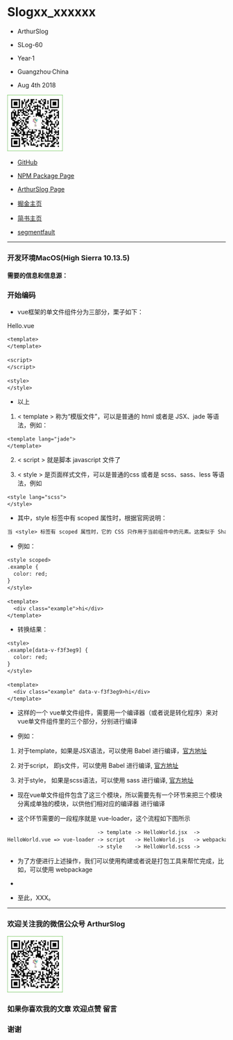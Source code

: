 # Slogxx_xxxxxx

* ArthurSlog
* SLog-60
* Year·1

* Guangzhou·China
* Aug 4th 2018

![关注微信公众号“ArthurSlog”](https://github.com/BlessedChild/LogofAxu/blob/master/images/icon_128.jpg?raw=true "微信扫描二维码，关注我的公众号")

* [GitHub](https://github.com/BlessedChild/ArthurSlog)

* [NPM Package Page](https://www.npmjs.com/~arthurslog)

* [ArthurSlog Page](http://www.arthurslog.com)

* [掘金主页](https://juejin.im/user/59f2a424f265da432f305c66/posts)

* [简书主页](https://www.jianshu.com/u/b9ebe10f0534)

* [segmentfault](https://segmentfault.com/u/arthurslog/articles)


---

### 开发环境MacOS(High Sierra 10.13.5)

#### 需要的信息和信息源：

### 开始编码

* vue框架的单文件组件分为三部分，栗子如下：

Hello.vue
``` vue
<template>
</template>

<script>
</script>

<style>
</style>
```

* 以上

1. < template > 称为“模版文件”，可以是普通的 html 或者是 JSX、jade 等语法，例如：

``` 
<template lang="jade">
</template>
```

2. < script > 就是脚本 javascript 文件了

3. < style > 是页面样式文件，可以是普通的css 或者是 scss、sass、less 等语法，例如

``` 
<style lang="scss">
</style>
```

* 其中，style 标签中有 scoped 属性时，根据官网说明：

``` txt
当 <style> 标签有 scoped 属性时，它的 CSS 只作用于当前组件中的元素。这类似于 Shadow DOM 中的样式封装。它有一些注意事项，但不需要任何 polyfill。它通过使用 PostCSS 来实现以下转换：
```

* 例如：

``` vue
<style scoped>
.example {
  color: red;
}
</style>

<template>
  <div class="example">hi</div>
</template>
```

* 转换结果：

``` vue
<style>
.example[data-v-f3f3eg9] {
  color: red;
}
</style>

<template>
  <div class="example" data-v-f3f3eg9>hi</div>
</template>
```

* 这样的一个 vue单文件组件，需要用一个编译器（或者说是转化程序）来对vue单文件组件里的三个部分，分别进行编译

* 例如：

1. 对于template，如果是JSX语法，可以使用 Babel 进行编译，[官方地址](https://babeljs.io/docs/en/babel-plugin-syntax-jsx)

2. 对于script， 即js文件，可以使用 Babel 进行编译, [官方地址](https://babeljs.io/docs/en/babel-cli)

3. 对于style， 如果是scss语法，可以使用 sass 进行编译, [官方地址](https://sass-lang.com/install)

* 现在vue单文件组件包含了这三个模块，所以需要先有一个环节来把三个模块分离成单独的模块，以供他们相对应的编译器 进行编译

* 这个环节需要的一段程序就是 vue-loader，这个流程如下图所示

``` txt
                             -> template -> HelloWorld.jsx  -> 
HelloWorld.vue => vue-loader -> script   -> HelloWorld.js   -> webpackage => HelloWorld.html
                             -> style    -> HelloWorld.scss ->
```

* 为了方便进行上述操作，我们可以使用构建或者说是打包工具来帮忙完成，比如，可以使用 webpackage 

* 

* 至此，XXX。

---

### 欢迎关注我的微信公众号 ArthurSlog

![关注微信公众号“ArthurSlog”](https://github.com/BlessedChild/LogofAxu/blob/master/images/icon_128.jpg?raw=true "微信扫描二维码，关注我的公众号")

### 如果你喜欢我的文章 欢迎点赞 留言
### 谢谢
